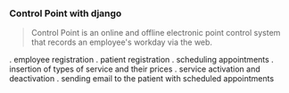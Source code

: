### Control Point with django ###

> Control Point is an online and offline electronic point control system that records an employee's workday via the web.

. employee registration
. patient registration
. scheduling appointments
. insertion of types of service and their prices
. service activation and deactivation
. sending email to the patient with scheduled appointments 
